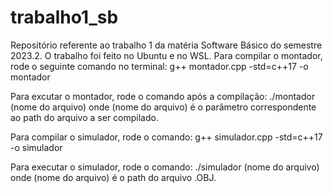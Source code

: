 # trabalho1_sb

Repositório referente ao trabalho 1 da matéria Software Básico do semestre 2023.2.
O trabalho foi feito no Ubuntu e no WSL.
Para compilar o montador, rode o seguinte comando no terminal:
g++ montador.cpp -std=c++17 -o montador

Para excutar o montador, rode o comando após a compilação:
./montador (nome do arquivo)
onde (nome do arquivo) é o parâmetro correspondente ao path do arquivo
a ser compilado.

Para compilar o simulador, rode o comando:
g++ simulador.cpp -std=c++17 -o simulador

Para executar o simulador, rode o comando:
./simulador (nome do arquivo)
onde (nome do arquivo) é o path do arquivo .OBJ.
